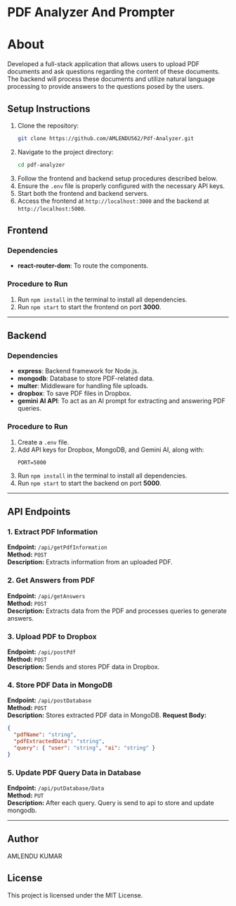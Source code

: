 # PDF Analyzer And Prompter

# About  
Developed a full-stack application that allows users to upload PDF documents and ask questions regarding the content of these documents. 
The backend will process these documents and utilize natural language processing to provide answers to the questions posed by the users.

## Setup Instructions
1. Clone the repository:  
   ```sh
   git clone https://github.com/AMLENDU562/Pdf-Analyzer.git
   ```
2. Navigate to the project directory:  
   ```sh
   cd pdf-analyzer
   ```
3. Follow the frontend and backend setup procedures described below.
4. Ensure the `.env` file is properly configured with the necessary API keys.
5. Start both the frontend and backend servers.
6. Access the frontend at `http://localhost:3000` and the backend at `http://localhost:5000`.
   
## Frontend

### Dependencies
- **react-router-dom**: To route the components.

### Procedure to Run
1. Run `npm install` in the terminal to install all dependencies.
2. Run `npm start` to start the frontend on port **3000**.

---

## Backend

### Dependencies
- **express**: Backend framework for Node.js.
- **mongodb**: Database to store PDF-related data.
- **multer**: Middleware for handling file uploads.
- **dropbox**: To save PDF files in Dropbox.
- **gemini AI API**: To act as an AI prompt for extracting and answering PDF queries.

### Procedure to Run
1. Create a `.env` file.
2. Add API keys for Dropbox, MongoDB, and Gemini AI, along with:
   ```env
   PORT=5000
   ```
3. Run `npm install` in the terminal to install all dependencies.
4. Run `npm start` to start the backend on port **5000**.

---

## API Endpoints

### 1. Extract PDF Information
**Endpoint:** `/api/getPdfInformation`  
**Method:** `POST`  
**Description:** Extracts information from an uploaded PDF.

### 2. Get Answers from PDF
**Endpoint:** `/api/getAnswers`  
**Method:** `POST`  
**Description:** Extracts data from the PDF and processes queries to generate answers.

### 3. Upload PDF to Dropbox
**Endpoint:** `/api/postPdf`  
**Method:** `POST`  
**Description:** Sends and stores PDF data in Dropbox.

### 4. Store PDF Data in MongoDB
**Endpoint:** `/api/postDatabase`  
**Method:** `POST`  
**Description:** Stores extracted PDF data in MongoDB.
**Request Body:**
```json
{
  "pdfName": "string",
  "pdfExtractedData": "string",
  "query": { "user": "string", "ai": "string" }
}
```

### 5. Update PDF Query Data in Database
**Endpoint:** `/api/putDatabase/Data`  
**Method:** `PUT`  
**Description:** After each query. Query is send to api to store and update mongodb. 


---
## Author
AMLENDU KUMAR

## License
This project is licensed under the MIT License.

